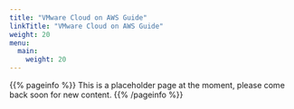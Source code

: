```yaml
---
title: "VMware Cloud on AWS Guide"
linkTitle: "VMware Cloud on AWS Guide"
weight: 20
menu:
  main:
    weight: 20
---
```


{{% pageinfo %}}
This is a placeholder page at the moment, please come back soon for new content.
{{% /pageinfo %}}
